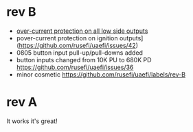# rev B

* [over-current protection on all low side outputs](https://github.com/rusefi/uaefi/issues/44)
* pover-current protection on ignition outputs](https://github.com/rusefi/uaefi/issues/42)
* 0805 button input pull-up/pull-downs added
* button inputs changed from 10K PU to 680K PD https://github.com/rusefi/uaefi/issues/36
* minor cosmetic https://github.com/rusefi/uaefi/labels/rev-B

# rev A

It works it's great!
